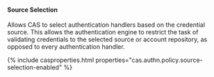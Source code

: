#### Source Selection

Allows CAS to select authentication handlers based 
on the credential source. This allows the authentication engine to restrict the task of validating credentials
to the selected source or account repository, as opposed to every authentication handler.

{% include casproperties.html properties="cas.authn.policy.source-selection-enabled" %}
